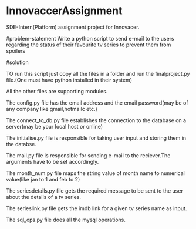 # InnovaccerAssignment
SDE-Intern(Platform) assignment project for Innovacer.

#problem-statement
Write a python script to send e-mail to the users regarding the status of their favourite tv series to prevent them from spoilers

#solution

TO run this script just copy all the files in a folder and run the finalproject.py file.(One must have python installed in their system)

All the other files are supporting modules.

The config.py file has the email address and the email password(may be of any company like gmail,hotmailc etc.)

The connect_to_db.py file establishes the connection to the database on a server(may be your local host or online)

The initialise.py file is responsible for taking user input and storing them in the databse.

The mail.py file is responsible for sending e-mail to the reciever.The arguments have to be set accordingly.

The month_num.py file maps the string value of month name to numerical value(like jan to 1 and feb to 2)

The seriesdetails.py file gets the required message to be sent to the user about the details of a tv series.

The serieslink.py file gets the imdb link for a given tv series name as input.

The sql_ops.py file does all the mysql operations.

